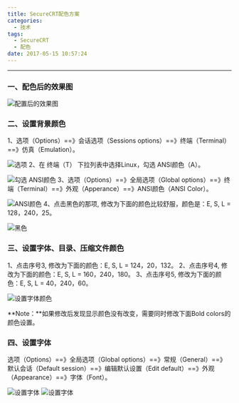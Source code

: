 ```yaml
---
title: SecureCRT配色方案
categories:
  - 技术
tags:
  - SecureCRT
  - 配色
date: 2017-05-15 10:57:24
---
```


---
### 一、配色后的效果图
![配置后的效果图](http://oio4l6s3j.bkt.clouddn.com/image/20170515/2017-05-15_142936.png)
<!-- more -->
### 二、设置背景颜色
1、选项（Options）==》会话选项（Sessions options）==》终端（Terminal）==》仿真（Emulation）。

![选项](http://oio4l6s3j.bkt.clouddn.com/image/20170515/2017-05-15_110654.png)
2、在 终端（T） 下拉列表中选择Linux，勾选 ANSI颜色（A）。

![勾选 ANSI颜色](http://oio4l6s3j.bkt.clouddn.com/image/20170515/2017-05-15_111247.png)
3、选项（Options）==》全局选项（Global options）==》终端（Terminal）==》外观（Apperance）==》ANSI颜色（ANSI Color）。

![ANSI颜色](http://oio4l6s3j.bkt.clouddn.com/image/20170515/2017-05-15_111538.png)
4、点击黑色的那项, 修改为下面的颜色比较舒服，颜色是：E, S, L = 128，240，25。

![黑色](http://oio4l6s3j.bkt.clouddn.com/image/20170515/2017-05-15_112012.png)

### 三、设置字体、目录、压缩文件颜色
1、点击序号3, 修改为下面的颜色：E, S, L = 124，20，132。
2、点击序号4, 修改为下面的颜色：E, S, L = 160，240，180。
3、点击序号5, 修改为下面的颜色：E, S, L = 40，240，60。

![设置字体颜色](http://oio4l6s3j.bkt.clouddn.com/image/20170515/2017-05-15_112247.png)

**Note：**如果修改后发现显示颜色没有改变，需要同时修改下面Bold colors的颜色设置。

### 四、设置字体
选项（Options）==》全局选项（Global options）==》常规（General）==》默认会话（Default session）==》编辑默认设置（Edit default）==》外观（Appearance）==》字体（Font）。

![设置字体](http://oio4l6s3j.bkt.clouddn.com/image/20170515/2017-05-15_112657.png)
![设置字体](http://oio4l6s3j.bkt.clouddn.com/image/20170515/2017-05-15_112927.png)



